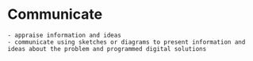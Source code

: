 # Communicate
```{admonition} Students will:
- appraise information and ideas
- communicate using sketches or diagrams to present information and ideas about the problem and programmed digital solutions
```